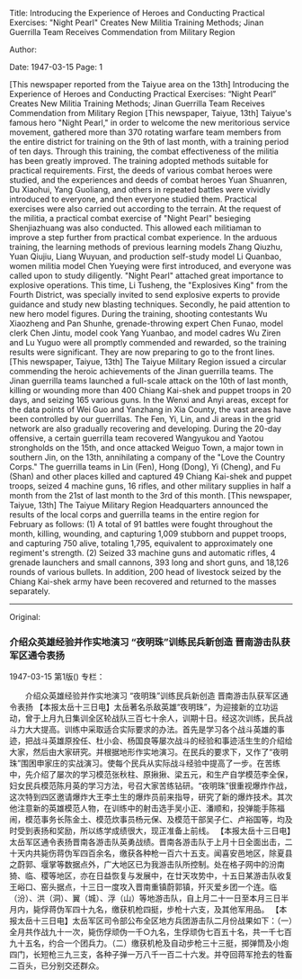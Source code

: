 Title: Introducing the Experience of Heroes and Conducting Practical Exercises: "Night Pearl" Creates New Militia Training Methods; Jinan Guerrilla Team Receives Commendation from Military Region

Author:

Date: 1947-03-15
Page: 1

[This newspaper reported from the Taiyue area on the 13th] Introducing the Experience of Heroes and Conducting Practical Exercises:
	“Night Pearl” Creates New Militia Training Methods;
	Jinan Guerrilla Team Receives Commendation from Military Region
	[This newspaper, Taiyue, 13th] Taiyue's famous hero "Night Pearl," in order to welcome the new meritorious service movement, gathered more than 370 rotating warfare team members from the entire district for training on the 9th of last month, with a training period of ten days. Through this training, the combat effectiveness of the militia has been greatly improved. The training adopted methods suitable for practical requirements. First, the deeds of various combat heroes were studied, and the experiences and deeds of combat heroes Yuan Shuanren, Du Xiaohui, Yang Guoliang, and others in repeated battles were vividly introduced to everyone, and then everyone studied them. Practical exercises were also carried out according to the terrain. At the request of the militia, a practical combat exercise of "Night Pearl" besieging Shenjiazhuang was also conducted. This allowed each militiaman to improve a step further from practical combat experience. In the arduous training, the learning methods of previous learning models Zhang Qiuzhu, Yuan Qiujiu, Liang Wuyuan, and production self-study model Li Quanbao, women militia model Chen Yueying were first introduced, and everyone was called upon to study diligently. "Night Pearl" attached great importance to explosive operations. This time, Li Tusheng, the "Explosives King" from the Fourth District, was specially invited to send explosive experts to provide guidance and study new blasting techniques. Secondly, he paid attention to new hero model figures. During the training, shooting contestants Wu Xiaozheng and Pan Shunhe, grenade-throwing expert Chen Funao, model clerk Chen Jintu, model cook Yang Yuanbao, and model cadres Wu Ziren and Lu Yuguo were all promptly commended and rewarded, so the training results were significant. They are now preparing to go to the front lines.
	[This newspaper, Taiyue, 13th] The Taiyue Military Region issued a circular commending the heroic achievements of the Jinan guerrilla teams. The Jinan guerrilla teams launched a full-scale attack on the 10th of last month, killing or wounding more than 400 Chiang Kai-shek and puppet troops in 20 days, and seizing 165 various guns. In the Wenxi and Anyi areas, except for the data points of Wei Guo and Yanzhang in Xia County, the vast areas have been controlled by our guerrillas. The Fen, Yi, Lin, and Ji areas in the grid network are also gradually recovering and developing. During the 20-day offensive, a certain guerrilla team recovered Wangyukou and Yaotou strongholds on the 15th, and once attacked Weiguo Town, a major town in southern Jin, on the 13th, annihilating a company of the "Love the Country Corps." The guerrilla teams in Lin (Fen), Hong (Dong), Yi (Cheng), and Fu (Shan) and other places killed and captured 49 Chiang Kai-shek and puppet troops, seized 4 machine guns, 16 rifles, and other military supplies in half a month from the 21st of last month to the 3rd of this month.
	[This newspaper, Taiyue, 13th] The Taiyue Military Region Headquarters announced the results of the local corps and guerrilla teams in the entire region for February as follows: (1) A total of 91 battles were fought throughout the month, killing, wounding, and capturing 1,009 stubborn and puppet troops, and capturing 750 alive, totaling 1,795, equivalent to approximately one regiment's strength. (2) Seized 33 machine guns and automatic rifles, 4 grenade launchers and small cannons, 393 long and short guns, and 18,126 rounds of various bullets. In addition, 200 head of livestock seized by the Chiang Kai-shek army have been recovered and returned to the masses separately.



<hr /> 

Original: 


### 介绍众英雄经验并作实地演习  “夜明珠”训练民兵新创造  晋南游击队获军区通令表扬

1947-03-15
第1版()
专栏：

　　介绍众英雄经验并作实地演习
    “夜明珠”训练民兵新创造
    晋南游击队获军区通令表扬
    【本报太岳十三日电】太岳著名杀敌英雄“夜明珠”，为迎接新的立功运动，曾于上月九日集训全区轮战队三百七十余人，训期十日。经这次训练，民兵战斗力大大提高。训练中采取适合实际要求的办法。首先是学习各个战斗英雄的事迹，把战斗英雄原拴任、杜小会、杨国良等屡次战斗的经验和事迹活生生的介绍给大家，然后由大家研究。并根据地形作实地演习。在民兵的要求下，又作了“夜明珠”围困申家庄的实战演习。使每个民兵从实际战斗经验中提高了一步。在苦练中，先介绍了屡次的学习模范张秋柱、原揪揪、梁五元，和生产自学模范李全保，妇女民兵模范陈月英的学习方法，号召大家苦练钻研。“夜明珠”很重视爆炸作战，这次特到四区邀请爆炸大王李土生的爆炸员前来指导，研究了新的爆炸技术。其次他注意新的英雄模范人物，在训练中的射击选手吴小正、潘顺和，投弹能手陈福闹，模范事务长陈金土、模范炊事员杨元保、及模范干部吴子仁、卢裕国等，均及时受到表扬和奖励，所以练学成绩很大，现正准备上前线。
    【本报太岳十三日电】太岳军区通令表扬晋南各游击队英勇战绩。晋南各游击队于上月十日全面出击，二十天内共毙伤蒋伪军四百余名，缴获各种枪一百六十五支。闻喜安邑地区，除夏县之蔚郭、堰掌等数据点外，广大地区已为我游击队所控制。处在格子网中的汾南猗、临、稷等地区，亦在日益恢复与发展中，在廿天攻势中，十五日某游击队收复王峪口、窑头据点，十三日一度攻入晋南重镇蔚郭镇，歼灭爱乡团一个连。临（汾）、洪（洞）、翼（城）、浮（山）等地游击队，自上月二十一日至本月三日半月内，毙俘蒋伪军四十九名，缴获机枪四挺，步枪十六支，及其他军用品。
    【本报太岳十三日电】太岳军区司令部公布全区地方兵团游击队二月份战果如下：（一）全月共作战九十一次，毙伤俘顽伪一千○九名，生俘顽伪七百五十名，共一千七百九十五名，约合一个团兵力。（二）缴获机枪及自动步枪三十三挺，掷弹筒及小炮四门，长短枪三九三支，各种子弹一万八千一百二十六发。并夺回蒋军抢去的牲畜二百头，已分别交还群众。
